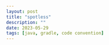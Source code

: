 ```yaml
---
layout: post
title: "spotless"
description: ""
date: 2023-05-29
tags: [java, gradle, code convention]
---
```

